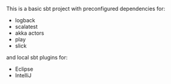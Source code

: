 This is a basic sbt project with preconfigured dependencies for:

* logback
* scalatest
* akka actors
* play
* slick

and local sbt plugins for:

* Eclipse
* IntelliJ